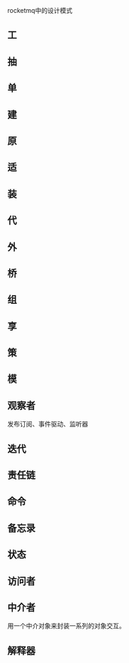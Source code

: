rocketmq中的设计模式
## 工
## 抽
## 单
## 建
## 原

## 适
## 装
## 代
## 外
## 桥
## 组
## 享

## 策
## 模
## 观察者
发布订阅、事件驱动、监听器
## 迭代
## 责任链
## 命令
## 备忘录
## 状态
## 访问者
## 中介者
用一个中介对象来封装一系列的对象交互。
## 解释器